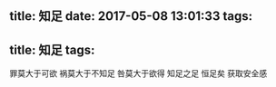 title: 知足
date: 2017-05-08 13:01:33
tags:
---
title: 知足
tags:
---

罪莫大于可欲 祸莫大于不知足
咎莫大于欲得 知足之足 恒足矣
获取安全感
